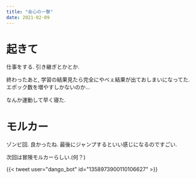 ```yaml
---
title: "会心の一撃"
date: 2021-02-09
---
```


# 起きて
仕事をする. 引き継ぎとかとか.

終わったあと, 学習の結果見たら完全にやべぇ結果が出ておしまいになってた. エポック数を増やすしかないのか...

なんか運動して早く寝た.

# モルカー
ゾンビ回. 良かったね. 最後にジャンプするといい感じになるのですごい.

次回は冒険モルカーらしい.(何？)

{{< tweet user="dango_bot" id="1358973900110106627" >}}